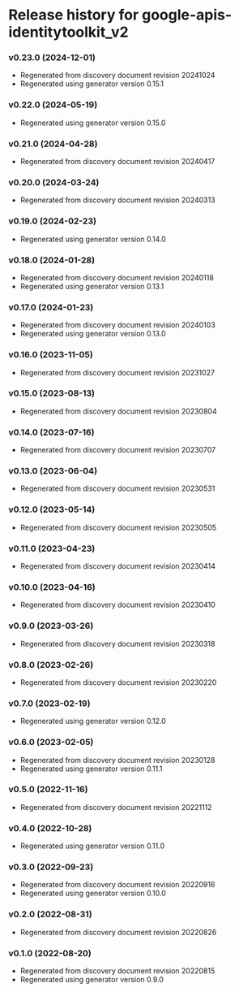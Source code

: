 # Release history for google-apis-identitytoolkit_v2

### v0.23.0 (2024-12-01)

* Regenerated from discovery document revision 20241024
* Regenerated using generator version 0.15.1

### v0.22.0 (2024-05-19)

* Regenerated using generator version 0.15.0

### v0.21.0 (2024-04-28)

* Regenerated from discovery document revision 20240417

### v0.20.0 (2024-03-24)

* Regenerated from discovery document revision 20240313

### v0.19.0 (2024-02-23)

* Regenerated using generator version 0.14.0

### v0.18.0 (2024-01-28)

* Regenerated from discovery document revision 20240118
* Regenerated using generator version 0.13.1

### v0.17.0 (2024-01-23)

* Regenerated from discovery document revision 20240103
* Regenerated using generator version 0.13.0

### v0.16.0 (2023-11-05)

* Regenerated from discovery document revision 20231027

### v0.15.0 (2023-08-13)

* Regenerated from discovery document revision 20230804

### v0.14.0 (2023-07-16)

* Regenerated from discovery document revision 20230707

### v0.13.0 (2023-06-04)

* Regenerated from discovery document revision 20230531

### v0.12.0 (2023-05-14)

* Regenerated from discovery document revision 20230505

### v0.11.0 (2023-04-23)

* Regenerated from discovery document revision 20230414

### v0.10.0 (2023-04-16)

* Regenerated from discovery document revision 20230410

### v0.9.0 (2023-03-26)

* Regenerated from discovery document revision 20230318

### v0.8.0 (2023-02-26)

* Regenerated from discovery document revision 20230220

### v0.7.0 (2023-02-19)

* Regenerated using generator version 0.12.0

### v0.6.0 (2023-02-05)

* Regenerated from discovery document revision 20230128
* Regenerated using generator version 0.11.1

### v0.5.0 (2022-11-16)

* Regenerated from discovery document revision 20221112

### v0.4.0 (2022-10-28)

* Regenerated using generator version 0.11.0

### v0.3.0 (2022-09-23)

* Regenerated from discovery document revision 20220916
* Regenerated using generator version 0.10.0

### v0.2.0 (2022-08-31)

* Regenerated from discovery document revision 20220826

### v0.1.0 (2022-08-20)

* Regenerated from discovery document revision 20220815
* Regenerated using generator version 0.9.0

